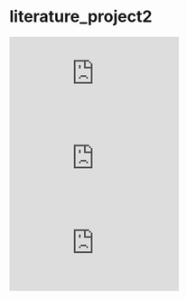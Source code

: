 # literature_project2

![image](https://github.com/yakiyang/literature_project2/edit/master/小紅帽.txt)
![image](https://github.com/yakiyang/literature_project2/edit/master/三隻小豬.txt)
![image](https://github.com/yakiyang/literature_project2/edit/master/一群二流子.txt)
